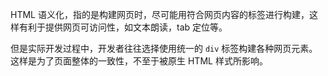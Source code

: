 HTML 语义化，指的是构建网页时，尽可能用符合网页内容的标签进行构建，这样有利于提供网页可访问性，如文本朗读，tab 定位等。

但是实际开发过程中，开发者往往选择使用统一的 `div` 标签构建各种网页元素。这样是为了页面整体的一致性，不至于被原生 HTML 样式所影响。